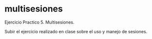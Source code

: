 # multisesiones
Ejercicio Practico 5. Multisesiones.

Subir el ejercicio realizado en clase sobre el uso y manejo de sesiones.